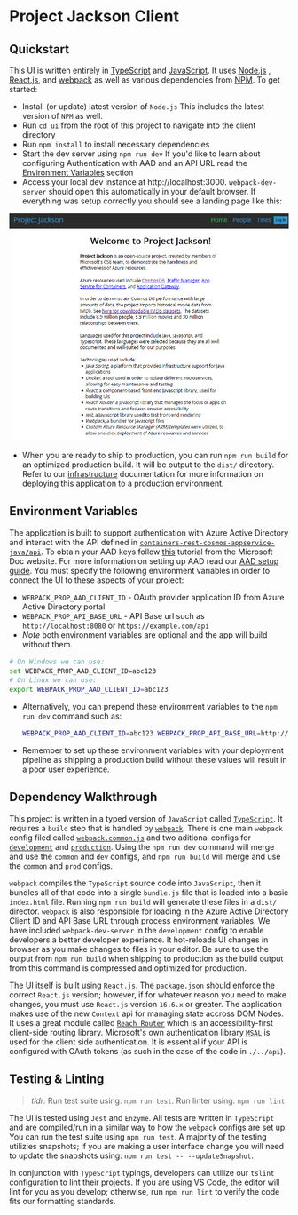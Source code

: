 # Project Jackson Client

## Quickstart

This UI is written entirely in [TypeScript](https://www.typescriptlang.org/) and [JavaScript](https://en.wikipedia.org/wiki/JavaScript). It uses [Node.js](https://nodejs.org/en/) , [React.js](https://reactjs.org), and [webpack](https://webpack.js.org/) as well as various dependencies from [NPM](https://www.npmjs.com/). To get started:
- Install (or update) latest version of `Node.js`
  This includes the latest version of `NPM` as well.
- Run `cd ui` from the root of this project to navigate into the client directory
- Run `npm install` to install necessary dependencies
- Start the dev server using `npm run dev` 
  If you'd like to learn about configuring Authentication with AAD and an API URL read the [Environment Variables](#environment-variables) section
- Access your local dev instance at http://localhost:3000. `webpack-dev-server` should open this automatically in your default browser. If everything was setup correctly you should see a landing page like this:

!['This image is of the UI landing page'](./images/uiScreenshot.png)
- When you are ready to ship to production, you can run `npm run build` for an optimized production build. It will be output to the `dist/` directory. Refer to our [infrastructure](../infrastructure/readme.md) documentation for more information on deploying this application to a production environment.

## Environment Variables

The application is built to support authentication with Azure Active Directory and interact with the API defined in [`containers-rest-cosmos-appservice-java/api`](../api). To obtain your AAD keys follow [this](docs.microsoft.com/en-us/azure/active-directory/develop/howto-create-service-principal-portal) tutorial from the Microsoft Doc website. For more information on setting up AAD read our [AAD setup guide](../docs/azureActiveDirectory.md). You must specify the following environment variables in order to connect the UI to these aspects of your project:
  - `WEBPACK_PROP_AAD_CLIENT_ID` - OAuth provider application ID from Azure Active Directory portal
  - `WEBPACK_PROP_API_BASE_URL` - API Base url such as `http://localhost:8080` or `https://example.com/api`
  - *Note* both environment variables are optional and the app will build without them.
  ```bash
  # On Windows we can use:
  set WEBPACK_PROP_AAD_CLIENT_ID=abc123
  # On Linux we can use:
  export WEBPACK_PROP_AAD_CLIENT_ID=abc123
  ```
- Alternatively, you can prepend these environment variables to the `npm run dev` command such as:
  ```bash
  WEBPACK_PROP_AAD_CLIENT_ID=abc123 WEBPACK_PROP_API_BASE_URL=http://localhost:8080 npm run dev
  ```
- Remember to set up these environment variables with your deployment pipeline as shipping a production build without these values will result in a poor user experience.

## Dependency Walkthrough

This project is written in a typed version of `JavaScript` called [`TypeScript`](https://www.typescriptlang.org/). It requires a `build` step that is handled by [`webpack`](https://webpack.js.org/). There is one main `webpack` config filed called [`webpack.common.js`](./webpack.common.js) and two aditional configs for [`development`](./webpack.dev.js) and [`production`](./webpack.prod.js). Using the `npm run dev` command will merge and use the `common` and `dev` configs, and `npm run build` will merge and use the `common` and `prod` configs. 

`webpack` compiles the `TypeScript` source code into `JavaScript`, then it bundles all of that code into a single `bundle.js` file that is loaded into a basic `index.html` file. Running `npm run build` will generate these files in a `dist/` director. `webpack` is also responsible for loading in the Azure Active Directory Client ID and API Base URL through process environment variables. We have included `webpack-dev-server` in the `development` config to enable developers a better developer experience. It hot-reloads UI changes in browser as you make changes to files in your editor. Be sure to use the output from `npm run build` when shipping to production as the build output from this command is compressed and optimized for production.

The UI itself is built using [`React.js`](https://reactjs.org/). The `package.json` should enforce the correct `React.js` version; however, if for whatever reason you need to make changes, you must use `React.js` version `16.6.x` or greater. The application makes use of the new `Context` api for managing state accross DOM Nodes. It uses a great module called [`Reach Router`](https://reach.tech/router) which is an accessibility-first client-side routing library. Microsoft's own authentication library [`MSAL`](https://github.com/AzureAD/microsoft-authentication-library-for-js) is used for the client side authentication. It is essential if your API is configured with OAuth tokens (as such in the case of the code in `./../api`). 

## Testing & Linting

> *tldr:* Run test suite using: `npm run test`. Run linter using: `npm run lint`

The UI is tested using `Jest` and `Enzyme`. All tests are written in `TypeScript` and are compiled/run in a similar way to how the `webpack` configs are set up. You can run the test suite using `npm run test`. A majority of the testing utilizies snapshots; if you are making a user interface change you will need to update the snapshots using: `npm run test -- --updateSnapshot`. 

In conjunction with `TypeScript` typings, developers can utilize our `tslint` configuration to lint their projects. If you are using VS Code, the editor will lint for you as you develop; otherwise, run `npm run lint` to verify the code fits our formatting standards.